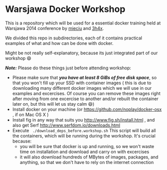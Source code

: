 # Warsjawa Docker Workshop

This is a repository which will be used for a essential docker training held at Warsjawa 2014 conference by [mieciu](https://github.com/mieciu) and [3h4x](https://github.com/3h4x).

We divided this repo in subdirectories, each of it contains practical examples of what and how can be done with docker.

Might be not really self-explanatory, because its just integrated part of our workshop :smile:

***Note:*** Please do these things just before attending workshop:

* Please make sure that ***you have at least 8 GiBs of free disk space***, so that you won't fill up your SSD with container images ( this is due to downloading many different docker images which we will use in our examples and excercises. Of course you can remove these images right after moving from one excercise to another and/or rebuilt the container later on, but this will let us stay calm :smile:)
* Install docker on your machine (or https://github.com/noplay/docker-osx , if on Mac OS X )
* Install fig in any way that suits you http://www.fig.sh/install.html , and also get Serf http://www.serfdom.io/downloads.html
* Execute ``` ./download_deps_before.workshop.sh```
  This script will build all the containers, which will be running during the workshop. It's crucial because:
  * you will be sure that docker is up and running, so we won't waste time on installation and download and carry on with   excercises
  * it will also download hundreds of MBytes of images, packages, and anything, so that we don't have to rely on the internet connection
